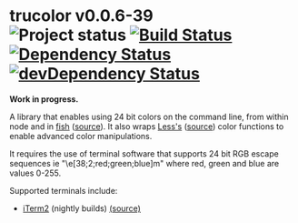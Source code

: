 # trucolor v0.0.6-39<br>![Project status](http://img.shields.io/badge/status-alpha-red.svg?style=flat) [![Build Status](http://img.shields.io/travis/MarkGriffiths/trucolor.svg?style=flat)](https://travis-ci.org/MarkGriffiths/trucolor) [![Dependency Status](http://img.shields.io/david/MarkGriffiths/trucolor.svg?style=flat)](https://david-dm.org/MarkGriffiths/trucolor) [![devDependency Status](http://img.shields.io/david/dev/MarkGriffiths/trucolor.svg?style=flat)](https://david-dm.org/MarkGriffiths/trucolor#info=devDependencies)

__Work in progress.__

A library that enables using 24 bit colors on the command line, from within node and in [fish](http://fishshell.com) ([source](https://github.com/fish-shell/fish-shell)). It also wraps [Less's](http://lesscss.org) ([source](https://github.com/less/less.js)) color functions to enable advanced color manipulations.

It requires the use of terminal software that supports 24 bit RGB escape sequences ie "\e[38;2;red;green;blue]m" where red, green and blue are values 0-255.

Supported terminals include:
- [iTerm2](http://www.iterm2.com) (nightly builds) [(source)](https://github.com/gnachman/iTerm2)
